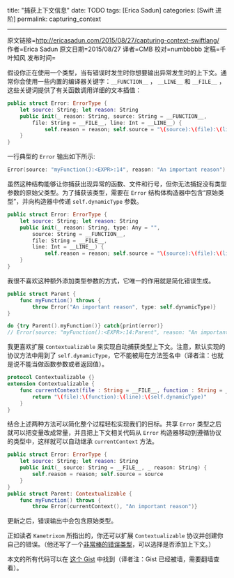 title: "捕获上下文信息"
date: TODO
tags: [Erica Sadun]
categories: [Swift 进阶]
permalink: capturing_context

---
原文链接=http://ericasadun.com/2015/08/27/capturing-context-swiftlang/
作者=Erica Sadun
原文日期=2015/08/27
译者=CMB
校对=numbbbbb
定稿=千叶知风
发布时间=

<!--此处开始正文-->

假设你正在使用一个类型，当有错误时发生时你想要输出异常发生时的上下文。通常你会使用一些内置的编译器关键字：`__FUNCTION__` ， `__LINE__` 和 `__FILE__` ，这些关键词提供了有关函数调用详细的文本插值：
<!--more-->
```swift
public struct Error: ErrorType {
    let source: String; let reason: String
    public init(_ reason: String, source: String = __FUNCTION__,
        file: String = __FILE__, line: Int = __LINE__) {
            self.reason = reason; self.source = "\(source):\(file):\(line)"
    }
}
```

一行典型的 `Error` 输出如下所示:

```swift
Error(source: "myFunction():<EXPR>:14", reason: "An important reason")
```

虽然这种结构能够让你捕获出现异常的函数、文件和行号，但你无法捕捉没有类型参数的原始父类型。为了捕获该类型，需要在 `Error` 结构体构造器中包含“原始类型”，并向构造器中传递 `self.dynamicType` 参数。

```swift
public struct Error: ErrorType {
    let source: String; let reason: String
    public init(_ reason: String, type: Any = "", 
        source: String = __FUNCTION__,
        file: String = __FILE__, 
        line: Int = __LINE__) {
            self.reason = reason; self.source = "\(source):\(file):\(line):\(type)"
    }
}
```

我很不喜欢这种额外添加类型参数的方式，它唯一的作用就是简化错误生成。

```swift
public struct Parent {
    func myFunction() throws {
        throw Error("An important reason", type: self.dynamicType)}
}

do {try Parent().myFunction()} catch{print(error)}
// Error(source: "myFunction():<EXPR>:14:Parent", reason: "An important reason")
```

我更喜欢扩展 `Contextualizable` 来实现自动捕获类型上下文。注意，默认实现的协议方法中用到了 `self.dynamicType`，它不能被用在方法签名中（译者注：也就是说不能当做函数参数或者返回值）。

```swift
protocol Contextualizable {}
extension Contextualizable {
    func currentContext(file : String = __FILE__, function : String = __FUNCTION__, line : Int = __LINE__) -> String {
        return "\(file):\(function):\(line):\(self.dynamicType)"
    }
}
```

结合上述两种方法可以简化整个过程轻松实现我们的目标。共享 `Error` 类型之后就可以把变量改成常量，并且把上下文相关代码从 `Error` 构造器移动到遵循协议的类型中，这样就可以自动继承 `currentContext` 方法。

```swift
public struct Error: ErrorType {
    let source: String; let reason: String
    public init(_ source: String = __FILE__, _ reason: String) {
        self.reason = reason; self.source = source
    }
}
public struct Parent: Contextualizable {
    func myFunction() throws {
        throw Error(currentContext(), "An important reason")}
```

更新之后，错误输出中会包含原始类型。

正如读者 `Kametrixom` 所指出的，你还可以扩展 `Contextualizable` 协议并创建你自己的错误。（他还写了一个[非常棒的错误类型](https://gist.github.com/Kametrixom/21da650bd7c7006a70e3)，可以选择是否添加上下文。）

本文的所有代码可以在 [这个 Gist](https://gist.github.com/erica/b6f4884ed5d70c269107) 中找到（译者注：Gist 已经被墙，需要翻墙查看）。